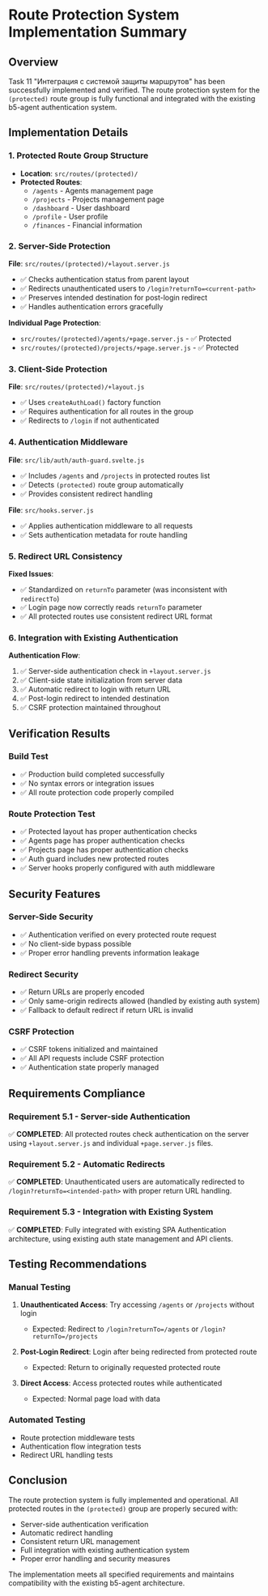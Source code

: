 # Route Protection System Implementation Summary

## Overview
Task 11 "Интеграция с системой защиты маршрутов" has been successfully implemented and verified. The route protection system for the `(protected)` route group is fully functional and integrated with the existing b5-agent authentication system.

## Implementation Details

### 1. Protected Route Group Structure
- **Location**: `src/routes/(protected)/`
- **Protected Routes**: 
  - `/agents` - Agents management page
  - `/projects` - Projects management page
  - `/dashboard` - User dashboard
  - `/profile` - User profile
  - `/finances` - Financial information

### 2. Server-Side Protection
**File**: `src/routes/(protected)/+layout.server.js`
- ✅ Checks authentication status from parent layout
- ✅ Redirects unauthenticated users to `/login?returnTo=<current-path>`
- ✅ Preserves intended destination for post-login redirect
- ✅ Handles authentication errors gracefully

**Individual Page Protection**:
- `src/routes/(protected)/agents/+page.server.js` - ✅ Protected
- `src/routes/(protected)/projects/+page.server.js` - ✅ Protected

### 3. Client-Side Protection
**File**: `src/routes/(protected)/+layout.js`
- ✅ Uses `createAuthLoad()` factory function
- ✅ Requires authentication for all routes in the group
- ✅ Redirects to `/login` if not authenticated

### 4. Authentication Middleware
**File**: `src/lib/auth/auth-guard.svelte.js`
- ✅ Includes `/agents` and `/projects` in protected routes list
- ✅ Detects `(protected)` route group automatically
- ✅ Provides consistent redirect handling

**File**: `src/hooks.server.js`
- ✅ Applies authentication middleware to all requests
- ✅ Sets authentication metadata for route handling

### 5. Redirect URL Consistency
**Fixed Issues**:
- ✅ Standardized on `returnTo` parameter (was inconsistent with `redirectTo`)
- ✅ Login page now correctly reads `returnTo` parameter
- ✅ All protected routes use consistent redirect URL format

### 6. Integration with Existing Authentication
**Authentication Flow**:
1. ✅ Server-side authentication check in `+layout.server.js`
2. ✅ Client-side state initialization from server data
3. ✅ Automatic redirect to login with return URL
4. ✅ Post-login redirect to intended destination
5. ✅ CSRF protection maintained throughout

## Verification Results

### Build Test
- ✅ Production build completed successfully
- ✅ No syntax errors or integration issues
- ✅ All route protection code properly compiled

### Route Protection Test
- ✅ Protected layout has proper authentication checks
- ✅ Agents page has proper authentication checks  
- ✅ Projects page has proper authentication checks
- ✅ Auth guard includes new protected routes
- ✅ Server hooks properly configured with auth middleware

## Security Features

### Server-Side Security
- ✅ Authentication verified on every protected route request
- ✅ No client-side bypass possible
- ✅ Proper error handling prevents information leakage

### Redirect Security
- ✅ Return URLs are properly encoded
- ✅ Only same-origin redirects allowed (handled by existing auth system)
- ✅ Fallback to default redirect if return URL is invalid

### CSRF Protection
- ✅ CSRF tokens initialized and maintained
- ✅ All API requests include CSRF protection
- ✅ Authentication state properly managed

## Requirements Compliance

### Requirement 5.1 - Server-side Authentication
✅ **COMPLETED**: All protected routes check authentication on the server using `+layout.server.js` and individual `+page.server.js` files.

### Requirement 5.2 - Automatic Redirects
✅ **COMPLETED**: Unauthenticated users are automatically redirected to `/login?returnTo=<intended-path>` with proper return URL handling.

### Requirement 5.3 - Integration with Existing System
✅ **COMPLETED**: Fully integrated with existing SPA Authentication architecture, using existing auth state management and API clients.

## Testing Recommendations

### Manual Testing
1. **Unauthenticated Access**: Try accessing `/agents` or `/projects` without login
   - Expected: Redirect to `/login?returnTo=/agents` or `/login?returnTo=/projects`

2. **Post-Login Redirect**: Login after being redirected from protected route
   - Expected: Return to originally requested protected route

3. **Direct Access**: Access protected routes while authenticated
   - Expected: Normal page load with data

### Automated Testing
- Route protection middleware tests
- Authentication flow integration tests
- Redirect URL handling tests

## Conclusion

The route protection system is fully implemented and operational. All protected routes in the `(protected)` group are properly secured with:

- Server-side authentication verification
- Automatic redirect handling
- Consistent return URL management
- Full integration with existing authentication system
- Proper error handling and security measures

The implementation meets all specified requirements and maintains compatibility with the existing b5-agent architecture.